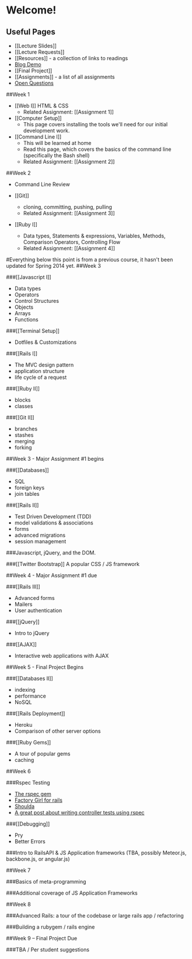 # Welcome!

## Useful Pages
* [[Lecture Slides]]
* [[Lecture Requests]]
* [[Resources]] - a collection of links to readings
* [Blog Demo](https://github.com/yale-stc-developer-curriculum/Yale_CAS_example)
* [[Final Project]]
* [[Assignments]] - a list of all assignments
* [Open Questions](https://github.com/yale-stc-developer-curriculum/YEI-STC-Bootcamp-2013/wiki/Open-Questions)

##Week 1
- [[Web I]] HTML & CSS
  - Related Assignment: [[Assignment 1]]
- [[Computer Setup]]
  - This page covers installing the tools we'll need for our initial development work.
- [[Command Line I]]
  - This will be learned at home
  - Read this page, which covers the basics of the command line (specifically the Bash shell)
  - Related Assignment: [[Assignment 2]]

##Week 2
- Command Line Review
- [[Git]]
  - cloning, committing, pushing, pulling
  - Related Assignment: [[Assignment 3]]

- [[Ruby I]]
  - Data types, Statements & expressions, Variables, Methods, Comparison Operators, Controlling Flow
  - Related Assignment: [[Assignment 4]]


#Everything below this point is from a previous course, it hasn't been updated for Spring 2014 yet.
##Week 3

###[[Javascript I]]
- Data types
- Operators
- Control Structures
- Objects
- Arrays
- Functions

###[[Terminal Setup]]
- Dotfiles & Customizations

###[[Rails I]]
- The MVC design pattern
- application structure
- life cycle of a request

###[[Ruby II]]
- blocks
- classes

###[[Git II]]
- branches
- stashes
- merging
- forking

##Week 3 -  Major Assignment #1 begins

###[[Databases]]
- SQL
- foreign keys
- join tables

###[[Rails II]]
- Test Driven Development (TDD)
- model validations & associations
- forms
- advanced migrations
- session management

###Javascript, jQuery, and the DOM.

###[[Twitter Bootstrap]]
A popular CSS / JS framework

##Week 4 -  Major Assignment #1 due

###[[Rails III]]
- Advanced forms
- Mailers
- User authentication


###[[jQuery]]
- Intro to jQuery

###[[AJAX]]
- Interactive web applications with AJAX

##Week 5 -  Final Project Begins

###[[Databases II]]
- indexing
- performance
- NoSQL

###[[Rails Deployment]]
- Heroku
- Comparison of other server options

###[[Ruby Gems]]
- A tour of popular gems
- caching

##Week 6

###Rspec Testing
- [The rspec gem](https://github.com/rspec/rspec-rails)
- [Factory Girl for rails](https://github.com/thoughtbot/factory_girl/blob/master/GETTING_STARTED.md)
- [Shoulda](https://github.com/thoughtbot/shoulda)
- [A great post about writing controller tests using rspec](http://everydayrails.com/2012/04/07/testing-series-rspec-controllers.html)

###[[Debugging]]
- Pry
- Better Errors

###Intro to RailsAPI & JS Application frameworks (TBA, possibly Meteor.js, backbone.js, or angular.js)

##Week 7

###Basics of meta-programming

###Additional coverage of JS Application Frameworks 

##Week 8

###Advanced Rails: a tour of the codebase or large rails app / refactoring

###Building a rubygem / rails engine

##Week 9 – Final Project Due

###TBA / Per student suggestions